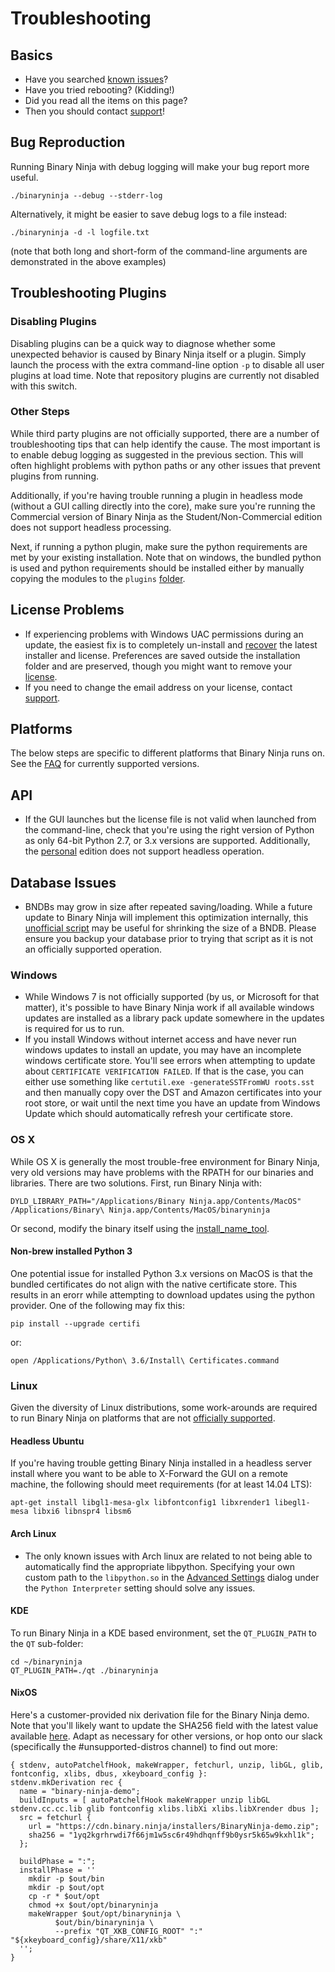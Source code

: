 # Troubleshooting

## Basics

 - Have you searched [known issues]?
 - Have you tried rebooting? (Kidding!)
 - Did you read all the items on this page?
 - Then you should contact [support]!

## Bug Reproduction
Running Binary Ninja with debug logging will make your bug report more useful.

```
./binaryninja --debug --stderr-log
```

Alternatively, it might be easier to save debug logs to a file instead:

```
./binaryninja -d -l logfile.txt
```

(note that both long and short-form of the command-line arguments are demonstrated in the above examples)

## Troubleshooting Plugins

### Disabling Plugins

Disabling plugins can be a quick way to diagnose whether some unexpected behavior is caused by Binary Ninja itself or a plugin. Simply launch the process with the extra command-line option `-p` to disable all user plugins at load time. Note that repository plugins are currently not disabled with this switch.

### Other Steps

While third party plugins are not officially supported, there are a number of troubleshooting tips that can help identify the cause. The most important is to enable debug logging as suggested in the previous section. This will often highlight problems with python paths or any other issues that prevent plugins from running.

Additionally, if you're having trouble running a plugin in headless mode (without a GUI calling directly into the core), make sure you're running the Commercial version of Binary Ninja as the Student/Non-Commercial edition does not support headless processing.

Next, if running a python plugin, make sure the python requirements are met by your existing installation. Note that on windows, the bundled python is used and python requirements should be installed either by manually copying the modules to the `plugins` [folder](/getting-started/#directories).

## License Problems

- If experiencing problems with Windows UAC permissions during an update, the easiest fix is to completely un-install and [recover][recover] the latest installer and license. Preferences are saved outside the installation folder and are preserved, though you might want to remove your [license](/getting-started/#license).
- If you need to change the email address on your license, contact [support].

## Platforms

The below steps are specific to different platforms that Binary Ninja runs on.  See the [FAQ] for currently supported versions.

## API

 - If the GUI launches but the license file is not valid when launched from the command-line, check that you're using the right version of Python as only 64-bit Python 2.7, or 3.x versions are supported. Additionally, the [personal][purchase] edition does not support headless operation.


## Database Issues

 - BNDBs may grow in size after repeated saving/loading. While a future update to Binary Ninja will implement this optimization internally, this [unofficial script] may be useful for shrinking the size of a BNDB. Please ensure you backup your database prior to trying that script as it is not an officially supported operation.

### Windows

- While Windows 7 is not officially supported (by us, or Microsoft for that matter), it's possible to have Binary Ninja work if all available windows updates are installed as a library pack update somewhere in the updates is required for us to run.
- If you install Windows without internet access and have never run windows updates to install an update, you may have an incomplete windows certificate store. You'll see errors when attempting to update about `CERTIFICATE VERIFICATION FAILED`.  If that is the case, you can either use something like `certutil.exe -generateSSTFromWU roots.sst` and then manually copy over the DST and Amazon certificates into your root store, or wait until the next time you have an update from Windows Update which should automatically refresh your certificate store. 


### OS X

While OS X is generally the most trouble-free environment for Binary Ninja, very old versions may have problems with the RPATH for our binaries and libraries. There are two solutions. First, run Binary Ninja with: 

```
DYLD_LIBRARY_PATH="/Applications/Binary Ninja.app/Contents/MacOS" /Applications/Binary\ Ninja.app/Contents/MacOS/binaryninja
```

Or second, modify the binary itself using the [install_name_tool](https://blogs.oracle.com/dipol/dynamic-libraries,-rpath,-and-mac-os).

#### Non-brew installed Python 3

One potential issue for installed Python 3.x versions on MacOS is that the bundled certificates do not align with the native certificate store. This results in an erorr while attempting to download updates using the python provider. One of the following may fix this:

```
pip install --upgrade certifi
```

or:

```
open /Applications/Python\ 3.6/Install\ Certificates.command
```

### Linux

Given the diversity of Linux distributions, some work-arounds are required to run Binary Ninja on platforms that are not [officially supported][FAQ].

#### Headless Ubuntu

If you're having trouble getting Binary Ninja installed in a headless server install where you want to be able to X-Forward the GUI on a remote machine, the following should meet requirements (for at least 14.04 LTS):

```
apt-get install libgl1-mesa-glx libfontconfig1 libxrender1 libegl1-mesa libxi6 libnspr4 libsm6
```

#### Arch Linux

 - The only known issues with Arch linux are related to not being able to automatically find the appropriate libpython. Specifying your own custom path to the `libpython.so` in the [Advanced Settings](../getting-started.md#advanced-settings) dialog under the `Python Interpreter` setting should solve any issues.

#### KDE

To run Binary Ninja in a KDE based environment, set the `QT_PLUGIN_PATH` to the `QT` sub-folder:

```
cd ~/binaryninja
QT_PLUGIN_PATH=./qt ./binaryninja
```

#### NixOS

Here's a customer-provided nix derivation file for the Binary Ninja demo. Note that you'll likely want to update the SHA256 field with the latest value available [here](https://binary.ninja/js/hashes.js).  Adapt as necessary for other versions, or hop onto our slack (specifically the #unsupported-distros channel) to find out more:

```
{ stdenv, autoPatchelfHook, makeWrapper, fetchurl, unzip, libGL, glib, fontconfig, xlibs, dbus, xkeyboard_config }:
stdenv.mkDerivation rec {
  name = "binary-ninja-demo";
  buildInputs = [ autoPatchelfHook makeWrapper unzip libGL stdenv.cc.cc.lib glib fontconfig xlibs.libXi xlibs.libXrender dbus ];
  src = fetchurl {
    url = "https://cdn.binary.ninja/installers/BinaryNinja-demo.zip";
    sha256 = "1yq2kgrhrwdi7f66jm1w5sc6r49hdhqnff9b0ysr5k65w9kxhl1k";
  };
  
  buildPhase = ":";
  installPhase = ''
    mkdir -p $out/bin
    mkdir -p $out/opt
    cp -r * $out/opt
    chmod +x $out/opt/binaryninja
    makeWrapper $out/opt/binaryninja \
          $out/bin/binaryninja \
          --prefix "QT_XKB_CONFIG_ROOT" ":" "${xkeyboard_config}/share/X11/xkb"
  '';
}
```

[known issues]: https://github.com/Vector35/binaryninja-api/issues?q=is%3Aissue
[libcurl-compat]: https://www.archlinux.org/packages/community/x86_64/libcurl-compat/
[archrepo]: https://wiki.archlinux.org/index.php/Official_repositories
[recover]: https://binary.ninja/recover.html
[support]: https://binary.ninja/support.html
[FAQ]: https://binary.ninja/faq.html
[purchase]: https://binary.ninja/purchase.html
[unofficial script]: https://gist.github.com/0x1F9F1/64725fbe9acdeafaf39e048e03f4dd9d
